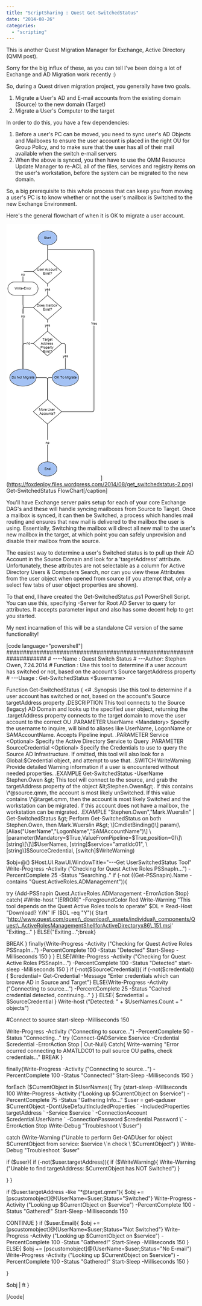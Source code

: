 ```yaml
---
title: "ScriptSharing : Quest Get-SwitchedStatus"
date: "2014-08-26"
categories: 
  - "scripting"
---
```


This is another Quest Migration Manager for Exchange, Active Directory (QMM post).

Sorry for the big influx of these, as you can tell I've been doing a lot of Exchange and AD Migration work recently :)

So, during a Quest driven migration project, you generally have two goals.

1. Migrate a User's AD and E-mail accounts from the existing domain (Source) to the new domain (Target)
2. Migrate a User's Computer to the target

In order to do this, you have a few dependencies:

1. Before a user's PC can be moved, you need to sync user's AD Objects and Mailboxes to ensure the user account is placed in the right OU for Group Policy, and to make sure that the user has all of their mail available when the switch e-mail servers
2. When the above is synced, you then have to use the QMM Resource Update Manager to re-ACL all of the files, services and registry items on the user's workstation, before the system can be migrated to the new domain.

So, a big prerequisite to this whole process that can keep you from moving a user's PC is to know whether or not the user's mailbox is Switched to the new Exchange Environment.

Here's the general flowchart of when it is OK to migrate a user account.

![Get-SwitchedStatus FlowChart](images/get_switchedstatus-2.png)](https://foxdeploy.files.wordpress.com/2014/08/get_switchedstatus-2.png) Get-SwitchedStatus FlowChart\[/caption\]

You'll have Exchange server pairs setup for each of your core Exchange DAG's and these will handle syncing mailboxes from Source to Target. Once a mailbox is synced, it can then be Switched, a process which handles mail routing and ensures that new mail is delivered to the mailbox the user is using. Essentially, Switching the mailbox will direct all new mail to the user's new mailbox in the target, at which point you can safely unprovision and disable their mailbox from the source.

The easiest way to determine a user's Switched status is to pull up their AD Account in the Source Domain and look for a 'targetAddress' attribute. Unfortunately, these attributes are not selectable as a column for Active Directory Users & Computers Search, nor can you view these Attributes from the user object when opened from source (if you attempt that, only a select few tabs of user object properties are shown).

To that end, I have created the Get-SwitchedStatus.ps1 PowerShell Script. You can use this, specifying -Server for Root AD Server to query for attributes. It accepts parameter input and also has some decent help to get you started.

My next incarnation of this will be a standalone C# version of the same functionality!

\[code language="powershell"\] #################################################################### # ----Name : Quest Switch Status # ---Author: Stephen Owen, 7.24.2014 # Function : Use this tool to determine if a user account has switched or not, based on the account's Source targetAddress property # ---Usage : Get-SwitchedStatus &lt;$username&gt;

Function Get-SwitchedStatus { &lt;# .Synopsis Use this tool to determine if a user account has switched or not, based on the account's Source targetAddress property .DESCRIPTION This tool connects to the Source (legacy) AD Domain and looks up the specified user object, returning the .targetAddress property connects to the target domain to move the user account to the correct OU .PARAMETER UserName &lt;Mandatory&gt; Specify the username to inquire, will bind to aliases like UserName, LogonName or SAMAccountName. Accepts Pipeline input. .PARAMETER Service &lt;Optional&gt; Specify the Active Directory Service to Query .PARAMETER SourceCredential &lt;Optional&gt; Specify the Credentials to use to query the Source AD Infrastructure. If omitted, this tool will also look for a Global:$Credential object, and attempt to use that. .SWITCH WriteWarning Provide detailed Warning information if a user is encountered without needed properties. .EXAMPLE Get-SwitchedStatus -UserName Stephen.Owen &gt; This tool will connect to the source, and grab the targetAddress property of the object &lt;Stephen.Owen&gt;. If this contains \*@source.qmm, the account is most likely unSwitched. If this value contains \*@target.qmm, then the account is most likely Switched and the workstation can be migrated. If this account does not have a mailbox, the workstation can be migrated. .EXAMPLE "Stephen.Owen","Mark.Wuerslin" | Get-SwitchedStatus &gt; Perform Get-SwitchedStatus on both Stephen.Owen, then Mark.Wuerslin #&gt; \[CmdletBinding()\] param(\[Alias("UserName","LogonName","SAMAccountName")\] \[parameter(Mandatory=$True,ValueFromPipeline=$True,position=0)\]\[string\[\]\]$UserNames, \[string\]$service="amatldc01", \[string\]$SourceCredential, \[switch\]$WriteWarning)

$obj=@() $Host.UI.RawUI.WindowTitle="---Get UserSwitchedStatus Tool" Write-Progress -Activity ("Checking for Quest Active Roles PSSnapIn...") -PercentComplete 25 -Status "Searching.." if (-not ((Get-PSSnapin).Name -contains "Quest.ActiveRoles.ADManagement")){

try {Add-PSSnapin Quest.ActiveRoles.ADManagement -ErrorAction Stop} catch{ #Write-host "\[ERROR\]" -ForegroundColor Red Write-Warning "This tool depends on the Quest Active Roles tools to operate" $DL = Read-Host "Download? Y/N" IF ($DL -eq "Y"){ Start 'http://www.quest.com/quest\_download\_assets/individual\_components/Quest\_ActiveRolesManagementShellforActiveDirectoryx86\_151.msi' "Exiting..." } ELSE{"Exiting...";break}

BREAK } finally{Write-Progress -Activity ("Checking for Quest Active Roles PSSnapIn...") -PercentComplete 100 -Status "Detected" Start-Sleep -Milliseconds 150 } } ELSE{Write-Progress -Activity ("Checking for Quest Active Roles PSSnapIn...") -PercentComplete 100 -Status "Detected" start-sleep -Milliseconds 150 } if (-not($SourceCredential)){ if (-not($credential)){ $credential= Get-Credential -Message "Enter credentials which can browse AD in Source and Target"} ELSE{Write-Progress -Activity ("Connecting to source...") -PercentComplete 25 -Status "Cached credential detected, continuing..." } } ELSE{ $credential = $SourceCredential } Write-host ("Detected: " + $UserNames.Count + " objects")

#Connect to source start-sleep -Milliseconds 150

Write-Progress -Activity ("Connecting to source...") -PercentComplete 50 -Status "Connecting..." try {Connect-QADService $service -Credential $credential -ErrorAction Stop | Out-Null} Catch{ Write-warning "Error ocurred connecting to AMATLDC01 to pull source OU paths, check credentials..." BREAK }

finally{Write-Progress -Activity ("Connecting to source...") -PercentComplete 100 -Status "Connected!" Start-Sleep -Milliseconds 150 }

forEach ($CurrentObject in $UserNames){ Try {start-sleep -Milliseconds 100 Write-Progress -Activity ("Looking up $CurrentObject on $service") -PercentComplete 75 -Status "Gathering Info..." $user = get-qaduser $CurrentObject -DontUseDefaultIncludedProperties \` -IncludedProperties targetAddress \` -Service $service \` -ConnectionAccount $credential.UserName \` -ConnectionPassword $credential.Password \` -ErrorAction Stop Write-Debug "Troubleshoot \`$user"}

catch {Write-Warning ("Unable to perform Get-QADUser for object $CurrentObject from service: $service \`n check \`$CurrentObject") } Write-Debug "Troubleshoot \`$user"

if ($user){ if (-not($user.targetAddress)){ if ($WriteWarning){ Write-Warning ("Unable to find targetAddress: $CurrentObject has NOT Switched") }

} }

if ($user.targetAddress -like "\*@target.qmm"){ $obj += \[pscustomobject\]@{UserName=$user;Status="Switched"} Write-Progress -Activity ("Looking up $CurrentObject on $service") -PercentComplete 100 -Status "Gathered!" Start-Sleep -Milliseconds 150

CONTINUE } if ($user.Email){ $obj += \[pscustomobject\]@{UserName=$user;Status="Not Switched"} Write-Progress -Activity ("Looking up $CurrentObject on $service") -PercentComplete 100 -Status "Gathered!" Start-Sleep -Milliseconds 150 } ELSE{ $obj += \[pscustomobject\]@{UserName=$user;Status="No E-mail"} Write-Progress -Activity ("Looking up $CurrentObject on $service") -PercentComplete 100 -Status "Gathered!" Start-Sleep -Milliseconds 150 }

}

$obj | ft }

\[/code\]
